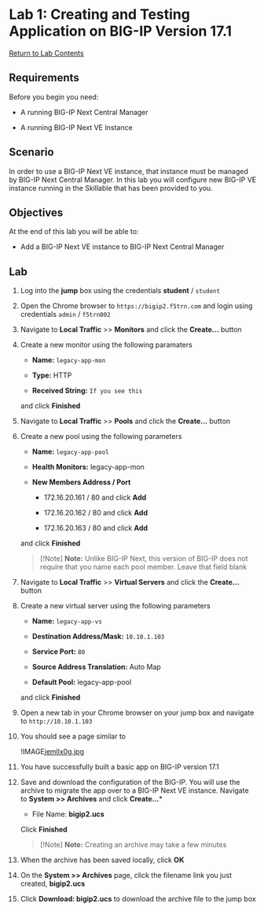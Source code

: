 # Lab 1: Creating and Testing Application on BIG-IP Version 17.1

[Return to Lab Contents](#lab-contents)

## Requirements

Before you begin you need:

- A running BIG-IP Next Central Manager

- A running BIG-IP Next VE Instance

## Scenario

In order to use a BIG-IP Next VE instance, that instance must be managed by BIG-IP Next Central Manager.  In this lab you will configure new BIG-IP VE instance running in the Skillable that has been provided to you.  

## Objectives

At the end of this lab you will be able to:

- Add a BIG-IP Next VE instance to BIG-IP Next Central Manager

## Lab

1. Log into the **jump** box using the credentials **student** / `student`

1. Open the Chrome browser to `https://bigip2.f5trn.com` and login using credentials `admin` / `f5trn002`

1. Navigate to **Local Traffic** >> **Monitors** and click the **Create...** button

1. Create a new monitor using the following paramaters

    - **Name:** `legacy-app-mon`

    - **Type:** HTTP

    - **Received String:** `If you see this`

    and click **Finished**

1. Navigate to **Local Traffic** >> **Pools** and click the **Create...** button

1. Create a new pool using the following parameters

    - **Name:** `legacy-app-pool`

    - **Health Monitors:** legacy-app-mon

    - **New Members Address / Port**

        - 172.16.20.161 / 80 and click **Add**

        - 172.16.20.162 / 80 and click **Add**

        - 172.16.20.163 / 80 and click **Add**

    and click **Finished**

    > [!Note] **Note:** Unlike BIG-IP Next, this version of BIG-IP does not require that you name each pool member.  Leave that field blank

1. Navigate to **Local Traffic** >> **Virtual Servers** and click the **Create...** button

1. Create a new virtual server using the following parameters

    - **Name:** `legacy-app-vs`

    - **Destination Address/Mask:** `10.10.1.103`

    - **Service Port:** `80`

    - **Source Address Translation:** Auto Map

    - **Default Pool:** legacy-app-pool

    and click **Finished**

1. Open a new tab in your Chrome browser on your jump box and navigate to `http://10.10.1.103`

1. You should see a page similar to

    !IMAGE[jemllx0g.jpg](instructions261771/jemllx0g.jpg)

1. You have successfully built a basic app on BIG-IP version 17.1

1. Save and download the configuration of the BIG-IP.  You will use the archive to migrate the app over to a BIG-IP Next VE instance.  Navigate to **System >> Archives** and click **Create...***

    - File Name: **bigip2.ucs**

    Click **Finished**

    >[!Note] **Note:** Creating an archive may take a few minutes

1. When the archive has been saved locally, click **OK**

1. On the **System >> Archives** page, click the filename link you just created, **bigip2.ucs**

1. Click **Download: bigip2.ucs** to download the archive file to the jump box
